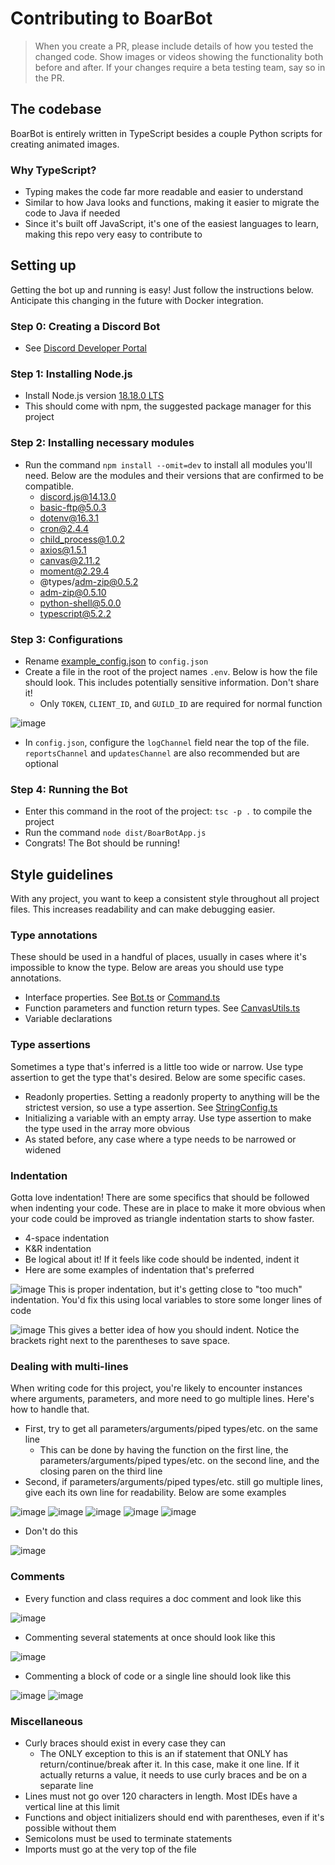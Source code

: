 # Contributing to BoarBot

> When you create a PR, please include details of how you tested 
> the changed code. Show images or videos showing the functionality both before and after. If your
> changes require a beta testing team, say so in the PR.

## The codebase

BoarBot is entirely written in TypeScript besides a couple Python scripts for creating animated images.

### Why TypeScript?
- Typing makes the code far more readable and easier to understand
- Similar to how Java looks and functions, making it easier to migrate the code to Java if needed
- Since it's built off JavaScript, it's one of the easiest languages to learn, making this repo very easy to contribute to

## Setting up

Getting the bot up and running is easy! Just follow the instructions below. Anticipate this changing in the future with Docker integration.

### Step 0: Creating a Discord Bot
- See [Discord Developer Portal](https://discord.com/developers/docs/intro)

### Step 1: Installing Node.js
- Install Node.js version [18.18.0 LTS](https://nodejs.org/dist/v18.18.0)
- This should come with npm, the suggested package manager for this project

### Step 2: Installing necessary modules
- Run the command `npm install --omit=dev` to install all modules you'll need. Below are the modules and their versions that are confirmed to be compatible.
  - discord.js@14.13.0
  - basic-ftp@5.0.3
  - dotenv@16.3.1
  - cron@2.4.4
  - child_process@1.0.2
  - axios@1.5.1
  - canvas@2.11.2
  - moment@2.29.4
  - @types/adm-zip@0.5.2
  - adm-zip@0.5.10
  - python-shell@5.0.0
  - typescript@5.2.2

### Step 3: Configurations
- Rename [example_config.json](example_config.json) to `config.json`
- Create a file in the root of the project names `.env`. Below is how the file should look. This includes potentially sensitive information. Don't share it!
  - Only `TOKEN`, `CLIENT_ID`, and `GUILD_ID` are required for normal function

![image](https://github.com/WeslayCodes/BoarBot/assets/60010287/c54dbf00-3205-4bab-b0f7-929c7a53cc25)

- In `config.json`, configure the `logChannel` field near the top of the file. `reportsChannel` and `updatesChannel` are also recommended but are optional

### Step 4: Running the Bot
- Enter this command in the root of the project: `tsc -p .` to compile the project
- Run the command `node dist/BoarBotApp.js`
- Congrats! The Bot should be running!

## Style guidelines

With any project, you want to keep a consistent style throughout all project files. 
This increases readability and can make debugging easier.

### Type annotations
These should be used in a handful of places, usually in cases where it's impossible to know the type. Below are areas you should use type annotations.
- Interface properties. See [Bot.ts](src/main/js/api/bot/Bot.ts) or [Command.ts](src/main/js/api/commands/Command.ts)
- Function parameters and function return types. See [CanvasUtils.ts](src/main/js/util/generators/CanvasUtils.ts)
- Variable declarations

### Type assertions
Sometimes a type that's inferred is a little too wide or narrow. Use type assertion to get the type that's desired. Below are some specific cases.
- Readonly properties. Setting a readonly property to anything will be the strictest version, so use a type assertion. See [StringConfig.ts](src/main/js/bot/config/StringConfig.ts)
- Initializing a variable with an empty array. Use type assertion to make the type used in the array more obvious
- As stated before, any case where a type needs to be narrowed or widened

### Indentation
Gotta love indentation! There are some specifics that should be followed when indenting your code. 
These are in place to make it more obvious when your code could be improved as triangle indentation starts to show faster.
- 4-space indentation
- K&R indentation
- Be logical about it! If it feels like code should be indented, indent it
- Here are some examples of indentation that's preferred

![image](https://github.com/WeslayCodes/BoarBot/assets/60010287/bd6c44fa-a2c3-4b02-9f07-a081b09a93e1)
This is proper indentation, but it's getting close to "too much" indentation. You'd fix this using local variables
to store some longer lines of code

![image](https://github.com/WeslayCodes/BoarBot/assets/60010287/6ea0baaf-6923-4d44-b9d0-9aef90ea5a90)
This gives a better idea of how you should indent. Notice the brackets right next to the parentheses to save space.

### Dealing with multi-lines
When writing code for this project, you're likely to encounter instances where arguments, parameters, and more need to go multiple lines. Here's how to handle that.
- First, try to get all parameters/arguments/piped types/etc. on the same line
  - This can be done by having the function on the first line, the parameters/arguments/piped types/etc. on the second line, and the closing paren on the third line
- Second, if parameters/arguments/piped types/etc. still go multiple lines, give each its own line for readability. Below are some examples

![image](https://github.com/WeslayCodes/BoarBot/assets/60010287/2a93adf5-1856-4bcb-9e12-bee2fafe784a)
![image](https://github.com/WeslayCodes/BoarBot/assets/60010287/7c0d06e5-032f-47b0-a7c0-c853a08ab57a)
![image](https://github.com/WeslayCodes/BoarBot/assets/60010287/1e07f8e2-2ab9-47e5-8e18-a41dc8cf715a)
![image](https://github.com/WeslayCodes/BoarBot/assets/60010287/a844b2c6-cdf6-4fb9-8a73-c2fc141439d9)
![image](https://github.com/WeslayCodes/BoarBot/assets/60010287/aa051009-f4bf-4b44-9346-e87aa97ed7f3)

- Don't do this

![image](https://github.com/WeslayCodes/BoarBot/assets/60010287/155b271a-3e8b-4b1e-8781-a23655dc2584)

### Comments
- Every function and class requires a doc comment and look like this

![image](https://github.com/WeslayCodes/BoarBot/assets/60010287/f51dfef6-3fe2-4d24-a9a4-0e23e2e4dc0a)

- Commenting several statements at once should look like this

![image](https://github.com/WeslayCodes/BoarBot/assets/60010287/74c37a29-365e-4e95-8c71-9a1124338cfc)

- Commenting a block of code or a single line should look like this

![image](https://github.com/WeslayCodes/BoarBot/assets/60010287/4a7e87ab-e4bf-4e1e-9c77-5f21d10ae139)
![image](https://github.com/WeslayCodes/BoarBot/assets/60010287/e68e6389-e392-42bc-86d8-ad1d230b74a6)

### Miscellaneous
- Curly braces should exist in every case they can
  - The ONLY exception to this is an if statement that ONLY has return/continue/break after it. In this case, make it one line.
If it actually returns a value, it needs to use curly braces and be on a separate line
- Lines must not go over 120 characters in length. Most IDEs have a vertical line at this limit
- Functions and object initializers should end with parentheses, even if it's possible without them
- Semicolons must be used to terminate statements
- Imports must go at the very top of the file